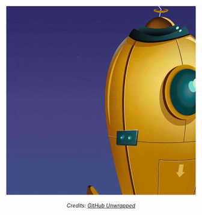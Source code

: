 <div align="center">
  <img src="https://raw.githubusercontent.com/igorskyflyer/igorskyflyer/main/assets/unwrapped/github-unwrapped-2024.gif">
  <br>
  <br>
  <em>Credits: <a href="https://www.githubunwrapped.com/" target="_blank">GitHub Unwrapped</a></em>
</div>
